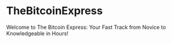 # TheBitcoinExpress
Welcome to The Bitcoin Express: Your Fast Track from Novice to Knowledgeable in Hours!
